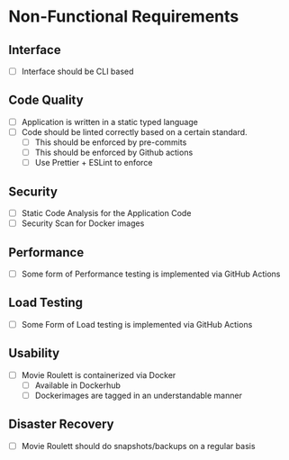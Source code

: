 # Non-Functional Requirements

## Interface
- [ ] Interface should be CLI based

## Code Quality

- [ ] Application is written in a static typed language
- [ ] Code should be linted correctly based on a certain standard.
  - [ ] This should be enforced by pre-commits
  - [ ] This should be enforced by Github actions
  - [ ] Use Prettier + ESLint to enforce

## Security

- [ ] Static Code Analysis for the Application Code
- [ ] Security Scan for Docker images

## Performance

- [ ] Some form of Performance testing is implemented via GitHub Actions

## Load Testing

- [ ] Some Form of Load testing is implemented via GitHub Actions

## Usability

- [ ] Movie Roulett is containerized via Docker
  - [ ] Available in Dockerhub
  - [ ] Dockerimages are tagged in an understandable manner

## Disaster Recovery

- [ ] Movie Roulett should do snapshots/backups on a regular basis
